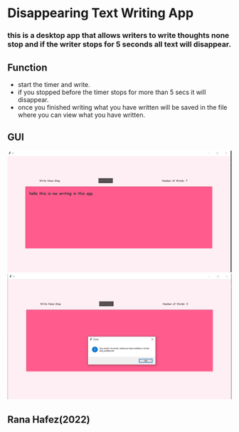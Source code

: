 # Disappearing Text Writing App

### this is a desktop app that allows writers to write thoughts none stop and if the writer stops for 5 seconds all text will disappear.


## Function 

* start the timer and write.
* if you stopped before the timer stops for more than 5 secs it will disappear. 
* once you finished writing what you have written will be saved in the file where you can view what you have written.


## GUI
![img.png](img.png)
![img_1.png](img_1.png)


## Rana Hafez(2022)